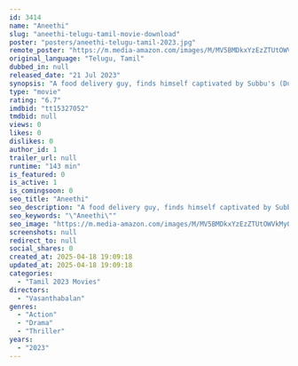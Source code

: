 ```yaml
---
id: 3414
name: "Aneethi"
slug: "aneethi-telugu-tamil-movie-download"
poster: "posters/aneethi-telugu-tamil-2023.jpg"
remote_poster: "https://m.media-amazon.com/images/M/MV5BMDkxYzEzZTUtOWVkMy00OGU3LWFjOTItZmU1MjRiMzk4OWZiXkEyXkFqcGc@._V1_SX300.jpg"
original_language: "Telugu, Tamil"
dubbed_in: null
released_date: "21 Jul 2023"
synopsis: "A food delivery guy, finds himself captivated by Subbu's (Dushara) charm. However, their lives take a tumultuous turn when a series of unexpected events unfold, plunging them into a chaotic world"
type: "movie"
rating: "6.7"
imdbid: "tt15327052"
tmdbid: null
views: 0
likes: 0
dislikes: 0
author_id: 1
trailer_url: null
runtime: "143 min"
is_featured: 0
is_active: 1
is_comingsoon: 0
seo_title: "Aneethi"
seo_description: "A food delivery guy, finds himself captivated by Subbu's (Dushara) charm. However, their lives take a tumultuous turn when a series of unexpected events unfold, plunging them into a chaotic world"
seo_keywords: "\"Aneethi\""
seo_image: "https://m.media-amazon.com/images/M/MV5BMDkxYzEzZTUtOWVkMy00OGU3LWFjOTItZmU1MjRiMzk4OWZiXkEyXkFqcGc@._V1_SX300.jpg"
screenshots: null
redirect_to: null
social_shares: 0
created_at: 2025-04-18 19:09:18
updated_at: 2025-04-18 19:09:18
categories:
  - "Tamil 2023 Movies"
directors:
  - "Vasanthabalan"
genres:
  - "Action"
  - "Drama"
  - "Thriller"
years:
  - "2023"
---
```

